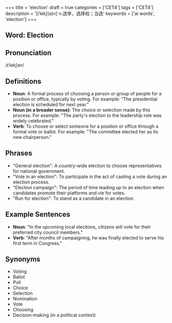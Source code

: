+++
title = 'election'
draft = true
categories = ['CET4']
tags = ['CET4']
description = '[iˈlek∫(ə)n] n.选举，选择权；当选'
keywords = ['ai words', 'election']
+++

## Word: Election

## Pronunciation
/ɪˈlekʃən/

## Definitions
- **Noun**: A formal process of choosing a person or group of people for a position or office, typically by voting. For example: "The presidential election is scheduled for next year."
- **Noun (in a broader sense)**: The choice or selection made by this process. For example: "The party's election to the leadership role was widely celebrated."
- **Verb**: To choose or select someone for a position or office through a formal vote or ballot. For example: "The committee elected her as its new chairperson."

## Phrases
- "General election": A country-wide election to choose representatives for national government.
- "Vote in an election": To participate in the act of casting a vote during an election process.
- "Election campaign": The period of time leading up to an election when candidates promote their platforms and vie for votes.
- "Run for election": To stand as a candidate in an election.

## Example Sentences
- **Noun**: "In the upcoming local elections, citizens will vote for their preferred city council members."
- **Verb**: "After months of campaigning, he was finally elected to serve his first term in Congress."

## Synonyms
- Voting
- Ballot
- Poll
- Choice
- Selection
- Nomination
- Vote
- Choosing
- Decision-making (in a political context)
